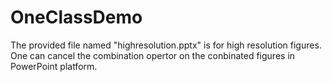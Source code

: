 # OneClassDemo
The provided file named "highresolution.pptx" is for high resolution figures. One can cancel the combination opertor on the conbinated figures in PowerPoint platform.

